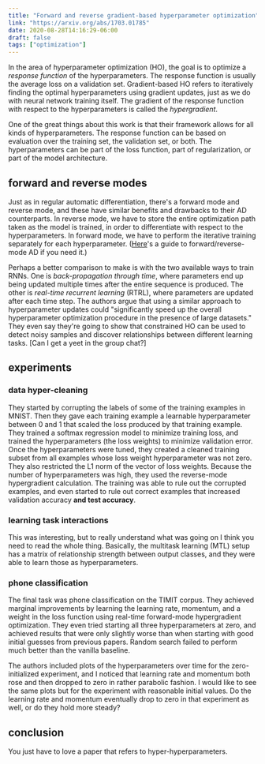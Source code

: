 ```yaml
---
title: "Forward and reverse gradient-based hyperparameter optimization"
link: "https://arxiv.org/abs/1703.01785"
date: 2020-08-28T14:16:29-06:00
draft: false
tags: ["optimization"]
---
```


In the area of hyperparameter optimization (HO), the goal is to optimize a *response function* of the hyperparameters. The response function is usually the average loss on a validation set. Gradient-based HO refers to iteratively finding the optimal hyperparameters using gradient updates, just as we do with neural network training itself. The gradient of the response function with respect to the hyperparameters is called the *hypergradient*.

One of the great things about this work is that their framework allows for all kinds of hyperparameters. The response function can be based on evaluation over the training set, the validation set, or both. The hyperparameters can be part of the loss function, part of regularization, or part of the model architecture.

## forward and reverse modes

Just as in regular automatic differentiation, there's a forward mode and reverse mode, and these have similar benefits and drawbacks to their AD counterparts. In reverse mode, we have to store the entire optimization path taken as the model is trained, in order to differentiate with respect to the hyperparameters. In forward mode, we have to perform the iterative training separately for each hyperparameter. ([Here](https://rufflewind.com/2016-12-30/reverse-mode-automatic-differentiation)'s a guide to forward/reverse-mode AD if you need it.)

Perhaps a better comparison to make is with the two available ways to train RNNs. One is *back-propagation through time*, where parameters end up being updated multiple times after the entire sequence is produced. The other is *real-time recurrent learning* (RTRL), where parameters are updated after each time step. The authors argue that using a similar approach to hyperparameter updates could "significantly speed up the overall hyperparameter optimization procedure in the presence of large datasets." They even say they're going to show that constrained HO can be used to detect noisy samples and discover relationships between different learning tasks. [Can I get a yeet in the group chat?]

## experiments

### data hyper-cleaning

They started by corrupting the labels of some of the training examples in MNIST. Then they gave each training example a learnable hyperparameter between 0 and 1 that scaled the loss produced by that training example. They trained a softmax regression model to minimize training loss, and trained the hyperparameters (the loss weights) to minimize validation error. Once the hyperparameters were tuned, they created a cleaned training subset from all examples whose loss weight hyperparameter was not zero. They also restricted the L1 norm of the vector of loss weights. Because the number of hyperparameters was high, they used the reverse-mode hypergradient calculation. The training was able to rule out the corrupted examples, and even started to rule out correct examples that increased validation accuracy **and test accuracy**.

### learning task interactions

This was interesting, but to really understand what was going on I think you need to read the whole thing. Basically, the multitask learning (MTL) setup has a matrix of relationship strength between output classes, and they were able to learn those as hyperparameters.

### phone classification

The final task was phone classification on the TIMIT corpus. They achieved marginal improvements by learning the learning rate, momentum, and a weight in the loss function using real-time forward-mode hypergradient optimization. They even tried starting all three hyperparameters at zero, and achieved results that were only slightly worse than when starting with good initial guesses from previous papers. Random search failed to perform much better than the vanilla baseline.

The authors included plots of the hyperparameters over time for the zero-initialized experiment, and I noticed that learning rate and momentum both rose and then dropped to zero in rather parabolic fashion. I would like to see the same plots but for the experiment with reasonable initial values. Do the learning rate and momentum eventually drop to zero in that experiment as well, or do they hold more steady?

## conclusion

You just have to love a paper that refers to hyper-hyperparameters.
